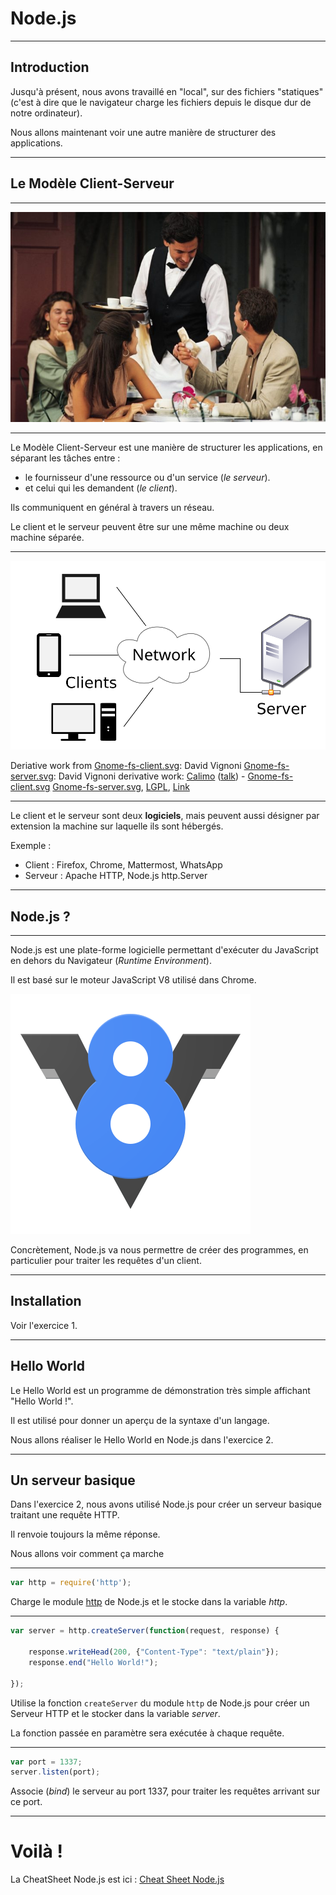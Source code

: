 # Node.js



---



## Introduction

Jusqu'à présent, nous avons travaillé en "local", sur des fichiers "statiques" (c'est à dire que le navigateur charge les fichiers depuis le disque dur de notre ordinateur).

Nous allons maintenant voir une autre manière de structurer des applications.



---



## Le Modèle Client-Serveur


***



![Restaurant avec Clients et Serveur](client-server-restaurant.jpg)




***



Le Modèle Client-Serveur est une manière de structurer les applications, en séparant les tâches entre :
 - le fournisseur d'une ressource ou d'un service (_le serveur_).
 - et celui qui les demandent (_le client_).

Ils communiquent en général à travers un réseau.

Le client et le serveur peuvent être sur une même machine ou deux machine séparée.



***



![Modèle Clients et Serveur](client-server-model.svg)

<span class="attribution">
Deriative work from
<a href="//commons.wikimedia.org/wiki/File:Gnome-fs-client.svg" title="File:Gnome-fs-client.svg">Gnome-fs-client.svg</a>: David Vignoni
<a href="//commons.wikimedia.org/wiki/File:Gnome-fs-server.svg" title="File:Gnome-fs-server.svg">Gnome-fs-server.svg</a>: David Vignoni
derivative work: <a href="//commons.wikimedia.org/wiki/User:Calimo" title="User:Calimo">Calimo</a>
(<a href="//commons.wikimedia.org/wiki/User_talk:Calimo" title="User talk:Calimo"><span class="signature-talk">talk</span></a>) -
<a href="//commons.wikimedia.org/wiki/File:Gnome-fs-client.svg" title="File:Gnome-fs-client.svg">Gnome-fs-client.svg</a>
<a href="//commons.wikimedia.org/wiki/File:Gnome-fs-server.svg" title="File:Gnome-fs-server.svg">Gnome-fs-server.svg</a>,
<a href="http://www.gnu.org/licenses/lgpl.html" title="GNU Lesser General Public License">LGPL</a>, <a href="https://commons.wikimedia.org/w/index.php?curid=15782858">Link</a>
</span>




***



Le client et le serveur sont deux **logiciels**, mais peuvent aussi désigner par extension la machine sur laquelle ils sont hébergés.

Exemple :
- Client : Firefox, Chrome, Mattermost, WhatsApp
- Serveur : Apache HTTP, Node.js http.Server



---



## Node.js ?



***



Node.js est une plate-forme logicielle permettant d'exécuter du JavaScript en dehors du Navigateur (_Runtime Environment_).

Il est basé sur le moteur JavaScript V8 utilisé dans Chrome.

![V8 Logo](v8logo.svg)

Concrètement, Node.js va nous permettre de créer des programmes, en particulier pour traiter les requêtes d'un client.




---



## Installation



Voir l'exercice 1.



---



## Hello World

Le Hello World est un programme de démonstration très simple affichant "Hello World !".

Il est utilisé pour donner un aperçu de la syntaxe d'un langage.

Nous allons réaliser le Hello World en Node.js dans l'exercice 2.



---



## Un serveur basique

Dans l'exercice 2, nous avons utilisé Node.js pour créer un serveur basique traitant une requête HTTP.

Il renvoie toujours la même réponse.

Nous allons voir comment ça marche


***



```javascript
var http = require('http');
```  
Charge le module [http](https://nodejs.org/dist/latest-v8.x/docs/api/http.html#http_class_http_server) de Node.js et le stocke dans la variable _http_.


***


```javascript
var server = http.createServer(function(request, response) {

    response.writeHead(200, {"Content-Type": "text/plain"});
    response.end("Hello World!");

});
```

Utilise la fonction `createServer` du module `http` de Node.js pour créer un Serveur HTTP et le stocker dans la variable _server_.

La fonction passée en paramètre sera exécutée à chaque requête.



***


```javascript
var port = 1337;
server.listen(port);
```

Associe (_bind_) le serveur au port 1337, pour traiter les requêtes arrivant sur ce port.



---



# Voilà !

La CheatSheet Node.js est ici :
[Cheat Sheet Node.js](https://git.bellevillecitoyenne.fr/blank/_blank/blob/master/cheatsheets/nodejs.md)
